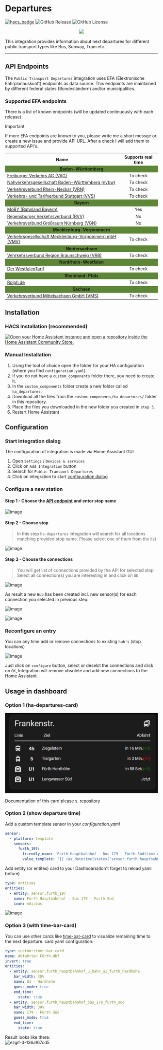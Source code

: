 # Departures
[![hacs_badge](https://img.shields.io/badge/HACS-Custom-orange.svg)](https://github.com/custom-components/hacs)
![GitHub Release](https://img.shields.io/github/v/release/alex-jung/ha-departures)
![GitHub License](https://img.shields.io/github/license/alex-jung/ha-departures)

<p align="center">
  <img width="300" src="https://github.com/user-attachments/assets/67e3ba87-94ea-4d27-b891-f6cbab779830"/>
</p>

This integration provides information about next departures for different public transport types like Bus, Subway, Tram etc.

***

## API Endpoints
The `Public Transport Departures` integration uses EFA (Elektronische Fahrplanauskunft) endpoints as data source. This endpoints are maintained by different federal states (Bundesländern) and/or municipalities.

### Supported EFA endpoints
There is a list of known endpoints (will be updated continuously with each release)

> [!IMPORTANT]
> If more EFA endpoints are known to you, please write me a short messge or create a new issue and provide API URL. After a check I will add them to supported API's.

<table>
    <tr>
      <th>Name</th>
      <th>Supports real time</th>
    </tr>
  <tr><td colspan="2" style="background:#5D8736" align="center"><b>Baden-Württemberg</b></td></tr>
  <tr>
    <td><a href="https://efa.vagfr.de/vagfr3/">Freiburger Verkehrs AG (VAG)</a></td>
    <td align="center">To check</td>
  </tr>
  <tr>
    <td><a href="https://www.efa-bw.de/bvb3/">Nahverkehrsgesellschaft Baden-Württemberg (nvbw)</a></td>
    <td align="center">To check</td>
  </tr>
  <tr>
    <td><a href="https://www.vrn.de/mngvrn/">Verkehrsverbund Rhein-Neckar (VRN)</a></td>
    <td align="center">To check</td>
  </tr>
  <tr>
    <td><a href="https://www3.vvs.de/mngvvs/">Verkehrs- und Tarifverbund Stuttgart (VVS)</a></td>
    <td align="center">To check</td>
  </tr>
  <tr><td colspan="2" style="background:#5D8736" align="center"><b>Bayern</b></td></tr>
  <tr>
    <td><a href="https://bahnland-bayern.de/efa/">MoBY (Bahnland Bayern)</a></td>
    <td align="center">Yes</td>
  </tr>
  <tr>
    <td><a href="https://efa.rvv.de/efa/">Regensburger Verkehrsverbund (RVV)</a></td>
    <td align="center">No</td>
  </tr>
  <tr>
    <td><a href="https://efa.vgn.de/vgnExt_oeffi/">Verkehrsverbund Großraum Nürnberg (VGN)</a></td>
    <td align="center">No</td>
  </tr>
  <tr><td colspan="2" style="background:#5D8736" align="center"><b>Mecklenburg-Vorpommern</b></td></tr>
  <tr>
    <td><a href="https://fahrplanauskunft-mv.de/vmv-efa/">Verkehrsgesellschaft Mecklenburg-Vorpommern mbH (VMV)</a></td>
    <td align="center">To check</td>
  </tr>
  <tr><td colspan="2" style="background:#5D8736" align="center"><b>Niedersachsen</b></td></tr>
  <tr>
    <td><a href="https://bsvg.efa.de/vrbstd_relaunch/">Vehrkehrsverbund Region Braunschweig (VRB)</a></td>
    <td align="center">To check</td>
  </tr>
  <tr><td colspan="2" style="background:#5D8736" align="center"><b>Nordrhein-Westfalen</b></td></tr>
  <tr>
    <td><a href="https://www.westfalenfahrplan.de/nwl-efa/">Der WestfalenTarif</a></td>
    <td align="center">To check</td>
  </tr>
  <tr><td colspan="2" style="background:#5D8736" align="center"><b>Rheinland-Pfalz</b></td></tr>
  <tr>
    <td><a href="https://mandanten.vrn.de/takt2/">Rolph.de</a></td>
    <td align="center">To check</td>
  </tr>
  <tr><td colspan="2" style="background:#5D8736" align="center"><b>Sachsen</b></td></tr>
  <tr>
    <td><a href="https://efa.vvo-online.de/VMSSL3/">Verkehrsverbund Mittelsachsen GmbH (VMS)</a></td>
    <td align="center">To check</td>
  </tr>
</table>


## Installation

### HACS Installation (recommended)

[![Open your Home Assistant instance and open a repository inside the Home Assistant Community Store.](https://my.home-assistant.io/badges/hacs_repository.svg)](https://my.home-assistant.io/redirect/hacs_repository/?owner=alex-jung&repository=ha-departures&category=integration)

### Manual Installation

1. Using the tool of choice open the folder for your HA configuration (where you find `configuration.yaml`).
2. If you do not have a `custom_components` folder there, you need to create it.
3. In the `custom_components` folder create a new folder called `ha_departures`.
4. Download all the files from the `custom_components/ha_departures/` folder in this repository.
5. Place the files you downloaded in the new folder you created in `step 3`.
6. Restart Home Assistant

## Configuration

### Start integration dialog
The configuration of integration is made via Home Assistant GUI
1. Open `Settings` / `Devices & services`
2. Click on `Add Integration` button
3. Search for `Public Transport Departures`
4. Click on integration to start [configuration dialog](#Configure-a-new-station)

### Configure a new station

#### Step 1 - Choose the [API endpoint](#supported-efa-endpoints) and enter stop name  

![image](https://github.com/user-attachments/assets/6341bb9c-58b1-4d94-bfc5-277dea779d37)

#### Step 2 - Choose stop
> In this step `ha-departures` integration will search for all locations matching provided stop name.
> Please select one of them from the list 

![image](https://github.com/user-attachments/assets/88ca190f-b6dd-426d-b0ed-62929282645f)

#### Step 3 - Choose the connections
> You will get list of connections provided by the API for selected stop
> Select all connection(s) you are interesting in and click on `OK`

![image](https://github.com/user-attachments/assets/2e51a94b-ef8a-4422-8e3b-dec921a1a366)

As result a new `Hub` has been created incl. new sensor(s) for each connection you selected in previous step:

![image](https://github.com/user-attachments/assets/e3d4de2c-adda-4414-8f8a-d8c52e0bdd38)

![image](https://github.com/user-attachments/assets/7a54e888-df7f-4098-a644-f93279f043d7)

### Reconfigure an entry
You can any time add or remove connections to existing `hub's` (stop locations)

![image](https://github.com/user-attachments/assets/425685e2-743d-45ea-90da-7ef2b31b177e)

Just click on `configure` button, select or deselct the connections and click on `OK`, Integration will remove obsolete and add new connections to the Home Assistant.

## Usage in dashboard

### Option 1 (ha-departures-card)

![Screenshot](assets/departures-card.png)

Documentation of this card please s. [repository](https://github.com/alex-jung/ha-departures-card)

### Option 2 (show departure time)
Add a custom template sensor in your _configuration.yaml_
```yaml
sensor:
  - platform: template
    sensors:
      furth_197:
        friendly_name: 'Fürth Hauptbahnhof - Bus 179 - Fürth Süd(time only)'
        value_template: "{{ (as_datetime(states('sensor.furth_hauptbahnhof_bus_179_furth_sud'))).strftime('%H:%m') }}"
```
Add entity (or entites) card to your Dashboars(don't forget to reload yaml before)
```yaml
type: entities
entities:
  - entity: sensor.furth_197
    name: Fürth Hauptbahnhof - Bus 179 - Fürth Süd
    icon: mdi:bus
```
![image](https://github.com/user-attachments/assets/d813c9e4-0d5f-498e-81de-6abc88430c8c)

### Option 3 (with time-bar-card)
You can use other cards like [time-bar-card](https://github.com/rianadon/timer-bar-card) to visualize remaining time to the next departure.
card yaml configuration:
```yaml
type: custom:timer-bar-card
name: Abfahrten Fürth-Hbf
invert: true
entities:
  - entity: sensor.furth_hauptbahnhof_u_bahn_u1_furth_hardhohe
    bar_width: 30%
    name: U1 - Hardhöhe
    guess_mode: true
    end_time:
      state: true
  - entity: sensor.furth_hauptbahnhof_bus_179_furth_sud
    bar_width: 30%
    name: 179 - Fürth Süd
    guess_mode: true
    end_time:
      state: true
```
Result looks like there:\
![ezgif-3-136a167cd5](https://github.com/user-attachments/assets/3b8b8a09-1067-4d90-924a-729616c6e765)

